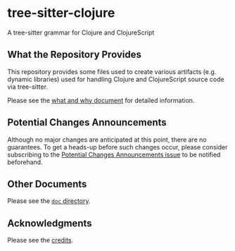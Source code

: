 # tree-sitter-clojure

A tree-sitter grammar for Clojure and ClojureScript

## What the Repository Provides

This repository provides some files used to create various artifacts
(e.g. dynamic libraries) used for handling Clojure and ClojureScript
source code via tree-sitter.

Please see the [what and why document](doc/what-and-why.md) for
detailed information.

## Potential Changes Announcements

Although no major changes are anticipated at this point, there are no
guarantees.  To get a heads-up before such changes occur, please
consider subscribing to the [Potential Changes Announcements
issue](https://github.com/sogaiu/tree-sitter-clojure/issues/33) to be
notified beforehand.

## Other Documents

Please see the [`doc` directory](doc/).

## Acknowledgments

Please see the [credits](doc/credits.md).

